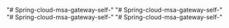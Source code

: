 "# Spring-cloud-msa-gateway-self-" 
"# Spring-cloud-msa-gateway-self-" 
"# Spring-cloud-msa-gateway-self-" 
"# Spring-cloud-msa-gateway-self-" 
